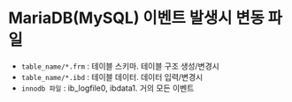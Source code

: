 # MariaDB(MySQL) 이벤트 발생시 변동 파일

* `table_name/*.frm` : 테이블 스키마. 테이블 구조 생성/변경시
* `table_name/*.ibd` : 테이블 데이터. 데이터 입력/변경시
* `innodb 파일` : ib_logfile0, ibdata1. 거의 모든 이벤트
